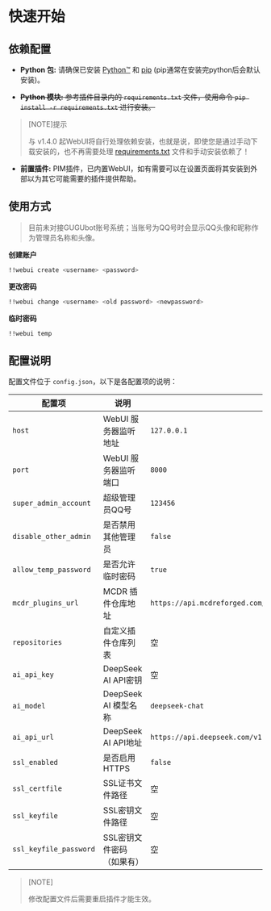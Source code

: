 # 快速开始

## 依赖配置

- **Python 包:** 请确保已安装 [Python™](https://www.python.org/) 和 [pip](https://pypi.org/project/pip/) (pip通常在安装完python后会默认安装)。

- ~~**Python 模块:** 参考插件目录内的 `requirements.txt` 文件，使用命令 `pip install -r requirements.txt` 进行安装。~~

> [NOTE]提示
>
> 与 v1.4.0 起WebUI将自行处理依赖安装，也就是说，即使您是通过手动下载安装的，也不再需要处理 [requirements.txt](https://github.com/LoosePrince/PF-MCDR-WebUI/blob/main/requirements.txt) 文件和手动安装依赖了！

- **前置插件:** PIM插件，已内置WebUI，如有需要可以在设置页面将其安装到外部以为其它可能需要的插件提供帮助。

## 使用方式

> 目前未对接GUGUbot账号系统；当账号为QQ号时会显示QQ头像和昵称作为管理员名称和头像。

**创建账户**

```bash
!!webui create <username> <password>
```

**更改密码**

```bash
!!webui change <username> <old password> <newpassword>
```

**临时密码**

```bash
!!webui temp
```

## 配置说明

配置文件位于 `config.json`，以下是各配置项的说明：

| 配置项 | 说明 | 默认值 |
|--------|------|--------|
| `host` | WebUI 服务器监听地址 | `127.0.0.1` |
| `port` | WebUI 服务器监听端口 | `8000` |
| `super_admin_account` | 超级管理员QQ号 | `123456` |
| `disable_other_admin` | 是否禁用其他管理员 | `false` |
| `allow_temp_password` | 是否允许临时密码 | `true` |
| `mcdr_plugins_url` | MCDR 插件仓库地址 | `https://api.mcdreforged.com/catalogue/everything_slim.json.xz` |
| `repositories` | 自定义插件仓库列表 | 空 |
| `ai_api_key` | DeepSeek AI API密钥 | 空 |
| `ai_model` | DeepSeek AI 模型名称 | `deepseek-chat` |
| `ai_api_url` | DeepSeek AI API地址 | `https://api.deepseek.com/v1` |
| `ssl_enabled` | 是否启用HTTPS | `false` |
| `ssl_certfile` | SSL证书文件路径 | 空 |
| `ssl_keyfile` | SSL密钥文件路径 | 空 |
| `ssl_keyfile_password` | SSL密钥文件密码（如果有） | 空 |

> [NOTE]
> 
> 修改配置文件后需要重启插件才能生效。
